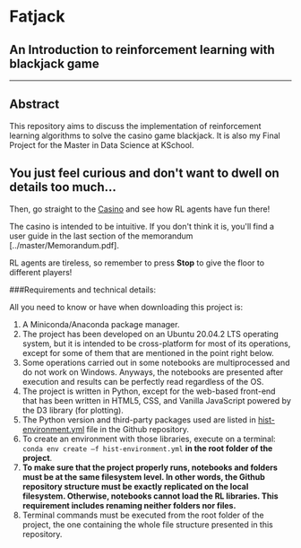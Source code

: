 # Fatjack 
## An Introduction to reinforcement learning with blackjack game
-----
## Abstract

This repository aims to discuss the implementation of reinforcement learning algorithms to solve the casino game blackjack. It is also my Final
Project for the Master in Data Science at KSchool.

## You just feel curious and don't want to dwell on details too much...

Then, go straight to the [Casino](http://34.77.255.37) and see how RL agents have fun there!

The casino is intended to be intuitive. If you don't think it is, you'll find a user guide in the last section of the memorandum [../master/Memorandum.pdf].

RL agents are tireless, so remember to press **Stop** to give the floor to different players!

###Requirements and technical details:

All you need to know or have when downloading this project is: 

1. A Miniconda/Anaconda package manager. 
2. The project has been developed on an Ubuntu 20.04.2 LTS operating system,
but it is intended to be cross-platform for most of its operations, except for some of them that are mentioned in the point right below. 
3. Some operations carried out in some notebooks are multiprocessed and do not work on Windows.
Anyways, the notebooks are presented after execution and results can be perfectly read regardless of the OS. 
4. The project is written in Python, except for the web-based front-end that has been written in
HTML5, CSS, and Vanilla JavaScript powered by the D3 library (for plotting). 
5. The Python version and third-party packages used are listed in [hist-environment.yml](../master/hist-environment.yml) file in the Github repository.  
6. To create an environment with those libraries, execute on a terminal: `conda env create –f hist-environment.yml` **in the root folder of the project**. 
7. **To make sure that the project properly runs, notebooks and folders must be at the same filesystem level. In other words, the Github repository
structure must be exactly replicated on the local filesystem. Otherwise, notebooks cannot load the RL libraries.
This requirement includes renaming neither folders nor files.** 
8. Terminal commands must be executed from the root folder of the project, the one containing the whole file structure presented in this repository.

